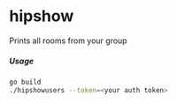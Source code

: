 hipshow
=====

Prints all rooms from your group

##### Usage

```bash
go build
./hipshowusers --token=<your auth token>
```
